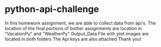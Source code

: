 # python-api-challenge

In this homework assignment, we are able to collect data from api's. The location of the final portions of bother assignments are location in "VacationPy" and "WeatherPy"
Output_Data File with plot images are located in both folders
The Api keys are also attached
Thank you!
